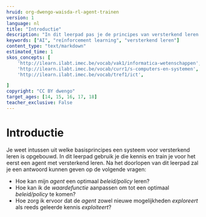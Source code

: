 ```yaml
---
hruid: org-dwengo-waisda-rl-agent-trainen
version: 1
language: nl
title: "Introductie"
description: "In dit leerpad pas je de principes van versterkend leren toe om een AI-agent te leren hoe die een taak kan uitvoeren."
keywords: ["AI", "reïnforcement learning", "versterkend leren"]
content_type: "text/markdown"
estimated_time: 1
skos_concepts: [
    'http://ilearn.ilabt.imec.be/vocab/vak1/informatica-wetenschappen', 
    'http://ilearn.ilabt.imec.be/vocab/curr1/s-computers-en-systemen',
    'http://ilearn.ilabt.imec.be/vocab/tref1/ict',

]
copyright: "CC BY dwengo"
target_ages: [14, 15, 16, 17, 18]
teacher_exclusive: False
---
```


# Introductie

Je weet intussen uit welke basisprincipes een systeem voor versterkend leren is opgebouwd. In dit leerpad gebruik je die kennis en train je voor het eerst een agent met versterkend leren. Na het doorlopen van dit leerpad zal je een antwoord kunnen geven op de volgende vragen:

* Hoe kan mijn *agent* een optimaal *beleid/policy* leren?
* Hoe kan ik de *waardefunctie* aanpassen om tot een optimaal *beleid/policy* te komen?
* Hoe zorg ik ervoor dat de *agent* zowel nieuwe mogelijkheden *exploreert* als reeds geleerde kennis *exploiteert*?

